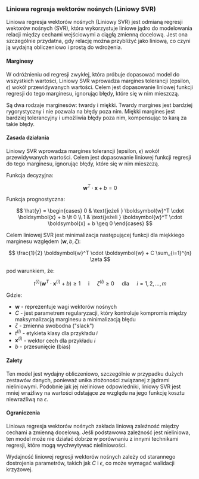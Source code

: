 ### Liniowa regresja wektorów nośnych (Liniowy SVR)

Liniowa regresja wektorów nośnych (Liniowy SVR) jest odmianą regresji wektorów nośnych (SVR), która wykorzystuje liniowe jądro do modelowania relacji między cechami wejściowymi a ciągłą zmienną docelową. Jest ona szczególnie przydatna, gdy relację można przybliżyć jako liniową, co czyni ją wydajną obliczeniowo i prostą do wdrożenia.

#### Marginesy
W odróżnieniu od regresji zwykłej, która próbuje dopasować model do wszystkich wartości, Liniowy SVR wprowadza margines tolerancji (epsilon, $\epsilon$) wokół przewidywanych wartości. Celem jest dopasowanie liniowej funkcji regresji do tego marginesu, ignorując błędy, które się w nim mieszczą.

Są dwa rodzaje marginesów: twardy i miękki. 
Twardy margines jest bardziej rygorystyczny i nie pozwala na błędy poza nim. Miękki margines jest bardziej tolerancyjny i umożliwia błędy poza nim, kompensując to karą za takie błędy.

#### Zasada działania
Liniowy SVR wprowadza margines tolerancji (epsilon, $\epsilon$) wokół przewidywanych wartości. Celem jest dopasowanie liniowej funkcji regresji do tego marginesu, ignorując błędy, które się w nim mieszczą.

Funkcja decyzyjna:

$$
\boldsymbol{w}^T \cdot \boldsymbol{x} + b = 0
$$


Funkcja prognostyczna:

$$
\hat{y} = \begin{cases}
    0 & \text{jeżeli } \boldsymbol{w}^T \cdot \boldsymbol{x} + b \lt 0 \\
    1 & \text{jeżeli } \boldsymbol{w}^T \cdot \boldsymbol{x} + b \geq 0
\end{cases}
$$


Celem liniowej SVR jest minimalizacja następującej funkcji dla miękkiego marginesu względem $( \boldsymbol{w},b,\zeta)$:

$$
\frac{1}{2} \boldsymbol{w}^T \cdot \boldsymbol{w} + C \sum_{i=1}^{n} \zeta
$$

pod warunkiem, że:

$$
t^{(i)}(\boldsymbol{w}^T \cdot \boldsymbol{x}^{(i)} + b) \geq 1 \quad \text{ i } \quad \zeta^{(i)} \geq 0 \quad \text{ dla } \quad i=1,2,\dots,m
$$

Gdzie:
- $\boldsymbol{w}$ - reprezentuje wagi wektorów nośnych
- $C$ - jest parametrem regularyzacji, który kontroluje kompromis między maksymalizacją marginesu a minimalizacją błędu
- $\zeta$ - zmienna swobodna ("slack")
- $t^{(i)}$ - etykieta klasy dla przykładu $i$
- $\boldsymbol{x}^{(i)}$ - wektor cech dla przykładu $i$
- $b$ - przesunięcie (bias)


#### Zalety
Ten model jest wydajny obliczeniowo, szczególnie w przypadku dużych zestawów danych, ponieważ unika złożoności związanej z jądrami nieliniowymi.
Podobnie jak jej nieliniowe odpowiedniki, liniowy SVR jest mniej wrażliwy na wartości odstające ze względu na jego funkcję kosztu niewrażliwą na $\epsilon$.

#### Ograniczenia
Liniowa regresja wektorów nośnych zakłada liniową zależność między cechami a zmienną docelową. Jeśli podstawowa zależność jest nieliniowa, ten model może nie działać dobrze w porównaniu z innymi technikami regresji, które mogą wychwytywać nieliniowości.

Wydajność liniowej regresji wektorów nośnych zależy od starannego dostrojenia parametrów, takich jak $C$ i $\epsilon$, co może wymagać walidacji krzyżowej.
